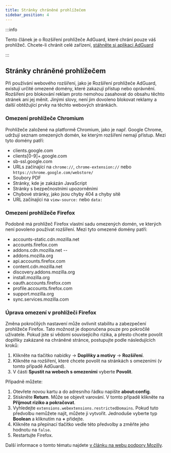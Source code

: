 ```yaml
---
title: Stránky chráněné prohlížečem
sidebar_position: 4
---
```


:::info

Tento článek je o Rozšíření prohlížeče AdGuard, které chrání pouze váš prohlížeč. Chcete-li chránit celé zařízení, [stáhněte si aplikaci AdGuard](https://adguard.com/download.html?auto=true)

:::

## Stránky chráněné prohlížečem

Při používání webového rozšíření, jako je Rozšíření prohlížeče AdGuard, existují určité omezené domény, které zakazují přístup nebo oprávnění. Rozšíření pro blokování reklam proto nemohou zasahovat do obsahu těchto stránek ani jej měnit. Jinými slovy, není jim dovoleno blokovat reklamy a další obtěžující prvky na těchto webových stránkách.

### Omezení prohlížeče Chromium

Prohlížeče založené na platformě Chromium, jako je např. Google Chrome, udržují seznam omezených domén, ke kterým rozšíření nemají přístup. Mezi tyto domény patří:

- clients.google.com
- clients[0-9]+.google.com
- sb-ssl.google.com
- URLs začínající na `chrome://`, `chrome-extension://` nebo `https://chrome.google.com/webstore/`
- Soubory PDF
- Stránky, kde je zakázán JavaScript
- Stránky s bezpečnostními upozorněními
- Chybové stránky, jako jsou chyby 404 a chyby sítě
- URL začínající na `view-source:` nebo `data:`

### Omezení prohlížeče Firefox

Podobně má prohlížeč Firefox vlastní sadu omezených domén, ve kterých není povoleno používat rozšíření. Mezi tyto omezené domény patří:

- accounts-static.cdn.mozilla.net
- accounts.firefox.com
- addons.cdn.mozilla.net --
- addons.mozilla.org
- api.accounts.firefox.com
- content.cdn.mozilla.net
- discovery.addons.mozilla.org
- install.mozilla.org
- oauth.accounts.firefox.com
- profile.accounts.firefox.com
- support.mozilla.org
- sync.services.mozilla.com

### Úprava omezení v prohlížeči Firefox

Změna pokročilých nastavení může ovlivnit stabilitu a zabezpečení prohlížeče Firefox. Tato možnost je doporučena pouze pro pokročilé uživatele. Pokud jste si vědomi souvisejícího rizika, a přesto chcete povolit doplňky zakázané na chráněné stránce, postupujte podle následujících kroků:

1. Klikněte na tlačítko nabídky → **Doplňky a motivy** → **Rozšíření**.
2. Klikněte na rozšíření, které chcete povolit na stránkách s omezeními (v tomto případě AdGuard).
3. V části **Spustit na webech s omezeními** vyberte **Povolit**.

Případně můžete:

1. Otevřete novou kartu a do adresního řádku napište **about:config**.
2. Stiskněte **Return**. Může se objevit varování. V tomto případě klikněte na **Přijmout riziko a pokračovat**.
3. Vyhledejte `extensions.webextensions.restrictedDomains`. Pokud tuto předvolbu nemůžete najít, můžete ji vytvořit. Jednoduše vyberte typ **Boolean** a kliknutím na **+** přidejte.
4. Klikněte na přepínací tlačítko vedle této předvolby a změňte jeho hodnotu na `false`.
5. Restartujte Firefox.

Další informace o tomto tématu najdete [v článku na webu podpory Mozilly](https://mzl.la/3POXoWi).
